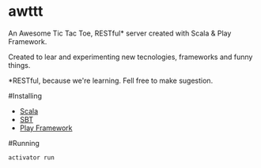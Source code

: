 # awttt
An Awesome Tic Tac Toe, RESTful* server created with Scala & Play Framework.

Created to lear and experimenting new tecnologies, frameworks and funny things.

*RESTful, because we're learning. Fell free to make sugestion.

#Installing
* [Scala](http://www.scala-lang.org)
* [SBT](http://www.scala-sbt.org)
* [Play Framework](http://www.playframework.com)

#Running

```bash
activator run
```

